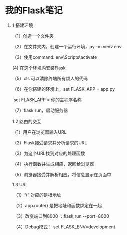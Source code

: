 # 我的Flask笔记

1. 1 搭建环境

   （1）创造一个文件夹

   （2）在文件夹内，创建一个运行环境，py -m venv env

   （3）使用command: env\Scripts\activate

     (4) 在这个环境内安装Flask

   （5）cls 可以清除终端所有烦人的代码

   （6）在你搭建的环境上，set FLASK_APP = app.py

   ​		set FLASK_APP = 你的主程序名称

   （7）flask run，启动服务器

   

   1.2 路由的交互

   （1）用户在浏览器输入URL

   （2）Flask接受请求并分析请求的URL

   （3）为这个URL找到对应的处理函数

   （4）执行函数并生成相应，返回给浏览器

   （5）浏览器接受并解析相应，将信息显示在页面中

   

   1.3 URL

   ​	（1）“/“ 对应的是根地址

   ​	（2）app.route() 是把地址和函数绑定在一起

   ​	（3）改变端口到8000 ：flask run --port=8000

   ​	（4）Debug模式： set FLASK_ENV=development

   

   




